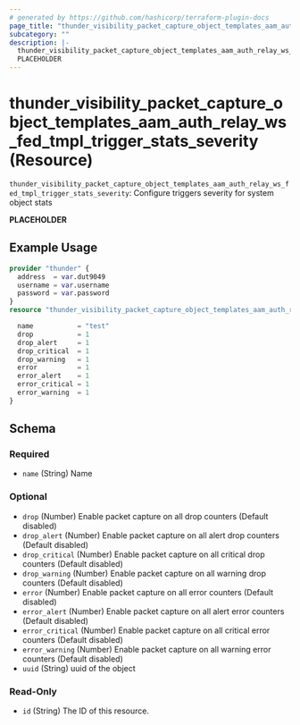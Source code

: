 ```yaml
---
# generated by https://github.com/hashicorp/terraform-plugin-docs
page_title: "thunder_visibility_packet_capture_object_templates_aam_auth_relay_ws_fed_tmpl_trigger_stats_severity Resource - terraform-provider-thunder"
subcategory: ""
description: |-
  thunder_visibility_packet_capture_object_templates_aam_auth_relay_ws_fed_tmpl_trigger_stats_severity: Configure triggers severity for system object stats
  PLACEHOLDER
---
```


# thunder_visibility_packet_capture_object_templates_aam_auth_relay_ws_fed_tmpl_trigger_stats_severity (Resource)

`thunder_visibility_packet_capture_object_templates_aam_auth_relay_ws_fed_tmpl_trigger_stats_severity`: Configure triggers severity for system object stats

__PLACEHOLDER__

## Example Usage

```terraform
provider "thunder" {
  address  = var.dut9049
  username = var.username
  password = var.password
}
resource "thunder_visibility_packet_capture_object_templates_aam_auth_relay_ws_fed_tmpl_trigger_stats_severity" "thunder_visibility_packet_capture_object_templates_aam_auth_relay_ws_fed_tmpl_trigger_stats_severity" {

  name           = "test"
  drop           = 1
  drop_alert     = 1
  drop_critical  = 1
  drop_warning   = 1
  error          = 1
  error_alert    = 1
  error_critical = 1
  error_warning  = 1
}
```

<!-- schema generated by tfplugindocs -->
## Schema

### Required

- `name` (String) Name

### Optional

- `drop` (Number) Enable packet capture on all drop counters (Default disabled)
- `drop_alert` (Number) Enable packet capture on all alert drop counters (Default disabled)
- `drop_critical` (Number) Enable packet capture on all critical drop counters (Default disabled)
- `drop_warning` (Number) Enable packet capture on all warning drop counters (Default disabled)
- `error` (Number) Enable packet capture on all error counters (Default disabled)
- `error_alert` (Number) Enable packet capture on all alert error counters (Default disabled)
- `error_critical` (Number) Enable packet capture on all critical error counters (Default disabled)
- `error_warning` (Number) Enable packet capture on all warning error counters (Default disabled)
- `uuid` (String) uuid of the object

### Read-Only

- `id` (String) The ID of this resource.


